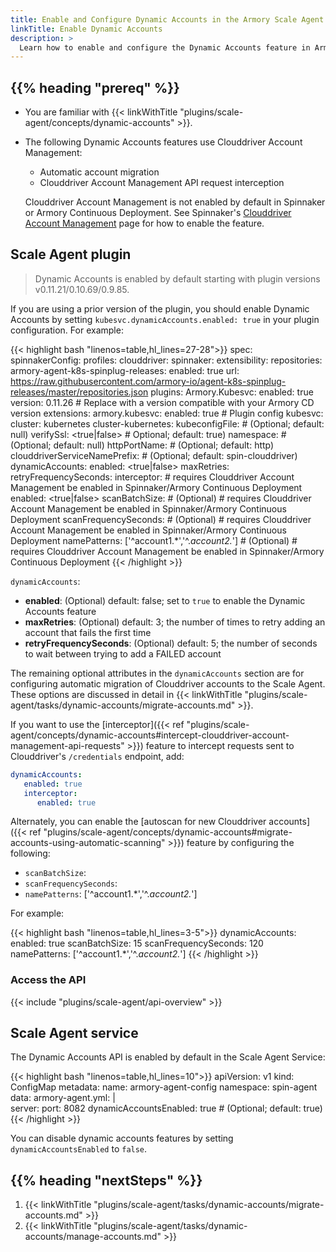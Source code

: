 ```yaml
---
title: Enable and Configure Dynamic Accounts in the Armory Scale Agent
linkTitle: Enable Dynamic Accounts
description: >
  Learn how to enable and configure the Dynamic Accounts feature in Armory Scale Agent for Spinnaker and Kubernetes.
---
```


## {{% heading "prereq" %}}

* You are familiar with {{< linkWithTitle "plugins/scale-agent/concepts/dynamic-accounts" >}}.
* The following Dynamic Accounts features use Clouddriver Account Management:

   * Automatic account migration
   * Clouddriver Account Management API request interception

   Clouddriver Account Management is not enabled by default in Spinnaker or Armory Continuous Deployment. See Spinnaker's [Clouddriver Account Management](https://spinnaker.io/docs/setup/other_config/accounts/) page for how to enable the feature.

## Scale Agent plugin

>Dynamic Accounts is enabled by default starting with plugin versions v0.11.21/0.10.69/0.9.85.

If you are using a prior version of the plugin, you should enable Dynamic Accounts by setting `kubesvc.dynamicAccounts.enabled: true` in your plugin configuration. For example:

{{< highlight bash "linenos=table,hl_lines=27-28">}}
spec:
  spinnakerConfig:
    profiles:
      clouddriver:
        spinnaker:
          extensibility:
            repositories:
              armory-agent-k8s-spinplug-releases:
                enabled: true
                url: https://raw.githubusercontent.com/armory-io/agent-k8s-spinplug-releases/master/repositories.json
            plugins:
              Armory.Kubesvc:
                enabled: true
                version: 0.11.26  # Replace with a version compatible with your Armory CD version
                extensions:
                  armory.kubesvc:
                    enabled: true
        # Plugin config
        kubesvc:  
          cluster: kubernetes
          cluster-kubernetes:
            kubeconfigFile: <path-to-file> # (Optional; default: null)
            verifySsl: <true|false> # Optional; default: true)
            namespace: <string> # (Optional; default: null)
            httpPortName: <string> # (Optional; default: http)
            clouddriverServiceNamePrefix: <string> # (Optional; default: spin-clouddriver)
         	dynamicAccounts:
             enabled: <true|false>
             maxRetries: <int>
             retryFrequencySeconds: <int>
             interceptor: # requires Clouddriver Account Management be enabled in Spinnaker/Armory Continuous Deployment
               enabled: <true|false>
             scanBatchSize: <int> # (Optional) # requires Clouddriver Account Management be enabled in Spinnaker/Armory Continuous Deployment
             scanFrequencySeconds: <int> # (Optional) # requires Clouddriver Account Management be enabled in Spinnaker/Armory Continuous Deployment
             namePatterns: ['^account1.*','^.*account2.*'] # (Optional) # requires Clouddriver Account Management be enabled in Spinnaker/Armory Continuous Deployment
{{< /highlight >}}

`dynamicAccounts`:

* **enabled**: (Optional) default: false; set to `true` to enable the Dynamic Accounts feature
* **maxRetries**: (Optional) default: 3; the number of times to retry adding an account that fails the first time
* **retryFrequencySeconds**: (Optional) default: 5; the number of seconds to wait between trying to add a FAILED account

The remaining optional attributes in the `dynamicAccounts` section are for configuring automatic migration of Clouddriver accounts to the Scale Agent. These options are discussed in detail in {{< linkWithTitle "plugins/scale-agent/tasks/dynamic-accounts/migrate-accounts.md" >}}.

If you want to use the [interceptor]({{< ref "plugins/scale-agent/concepts/dynamic-accounts#intercept-clouddriver-account-management-api-requests" >}}) feature to intercept requests sent to Clouddriver's `/credentials` endpoint, add:

```yaml
dynamicAccounts:
   enabled: true
   interceptor:
      enabled: true
```

Alternately, you can enable the [autoscan for new Clouddriver accounts]({{< ref "plugins/scale-agent/concepts/dynamic-accounts#migrate-accounts-using-automatic-scanning" >}}) feature by configuring the following:

* `scanBatchSize`: <int>
* `scanFrequencySeconds`: <int>
* `namePatterns`: ['^account1.*','^.*account2.*']

For example:

{{< highlight bash "linenos=table,hl_lines=3-5">}}
dynamicAccounts:
   enabled: true
   scanBatchSize: 15
   scanFrequencySeconds: 120
   namePatterns: ['^account1.*','^.*account2.*']
{{< /highlight >}}

### Access the API

{{< include "plugins/scale-agent/api-overview" >}}

## Scale Agent service

The Dynamic Accounts API is enabled by default in the Scale Agent Service:

{{< highlight bash "linenos=table,hl_lines=10">}}
apiVersion: v1
kind: ConfigMap
metadata:
  name: armory-agent-config
  namespace: spin-agent
data:
  armory-agent.yml: |  
  server:
    port: 8082
  dynamicAccountsEnabled: true # (Optional; default: true)
{{< /highlight >}}

You can disable dynamic accounts features by setting `dynamicAccountsEnabled` to `false`.

## {{% heading "nextSteps" %}}

1. {{< linkWithTitle "plugins/scale-agent/tasks/dynamic-accounts/migrate-accounts.md" >}}
1. {{< linkWithTitle "plugins/scale-agent/tasks/dynamic-accounts/manage-accounts.md" >}}